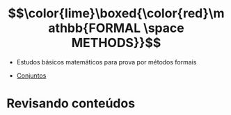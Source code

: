# $$\color{lime}\boxed{\color{red}\mathbb{FORMAL \space METHODS}}$$


* Estudos básicos matemáticos para prova por métodos formais

- [Conjuntos](DOC/Conjuntos.md)

# Revisando conteúdos
